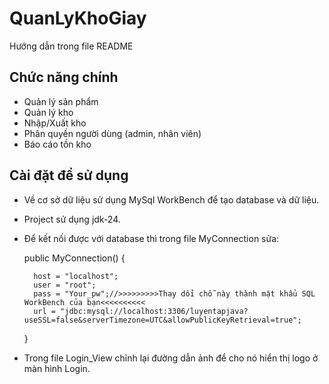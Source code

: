 # QuanLyKhoGiay
Hướng dẫn trong file README

## Chức năng chính
- Quản lý sản phẩm
- Quản lý kho
- Nhập/Xuất kho
- Phân quyền người dùng (admin, nhân viên)
- Báo cáo tồn kho

## Cài đặt để sử dụng
- Về cơ sở dữ liệu sử dụng MySql WorkBench để tạo database và dữ liệu.
- Project sử dụng jdk-24.
- Để kết nối được với database thì trong file MyConnection sửa:
  

  public MyConnection() {
  
        host = "localhost";
        user = "root";
        pass = "Your_pw";//>>>>>>>>>Thay dổi chỗ này thành mật khẩu SQL WorkBench của bạn<<<<<<<<<<
        url = "jdbc:mysql://localhost:3306/luyentapjava?useSSL=false&serverTimezone=UTC&allowPublicKeyRetrieval=true";
    }

- Trong file Login_View chỉnh lại đường dẫn ảnh để cho nó hiển thị logo ở màn hình Login.

